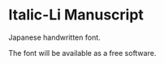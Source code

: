 Italic-Li Manuscript
====================

Japanese handwritten font.

The font will be available as a free software.
